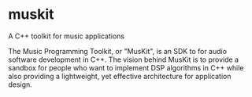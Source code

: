 muskit
======

A C++ toolkit for music applications

The Music Programming Toolkit, or "MusKit", is an SDK to for audio software development in C++.  The vision behind MusKit is to provide a sandbox for people who want to implement DSP algorithms in C++ while also providing a lightweight, yet effective architecture for application design.
